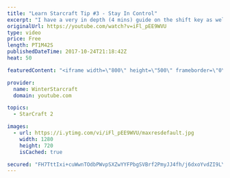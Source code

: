 ```yaml
---
title: "Learn Starcraft Tip #3 - Stay In Control"
excerpt: "I have a very in depth (4 mins) guide on the shift key as well here https://www.youtube.com/watch?v=7x9pHr544oY"
originalUrl: https://youtube.com/watch?v=iFl_pEE9WVU
type: video
price: Free
length: PT1M42S
publishedDateTime: 2017-10-24T21:18:42Z
heat: 50

featuredContent: "<iframe width=\"800\" height=\"500\" frameborder=\"0\" src=\"https://www.youtube.com/embed/iFl_pEE9WVU\" allow=\"accelerometer; autoplay; encrypted-media; gyroscope; picture-in-picture\" allowfullscreen></iframe>"

provider:
  name: WinterStarcraft
  domain: youtube.com

topics:
  - StarCraft 2

images:
  - url: https://i.ytimg.com/vi/iFl_pEE9WVU/maxresdefault.jpg
    width: 1280
    height: 720
    isCached: true

secured: "FH7TttIxi+cuWwnTOdbPWvpSXZwYYFPbgSVBrf2PmyJJ4fh/j6dxoYvdZI9LYVRiamTT6o3OpN+E2xrg6emkO+yoIvBA/6UU0Jxx+IXu9ys5EvDCNOgTQkiH5PZIJn8EjRIwnt+Fu0xIaGFrUgtYS5q4707KK8hNq+rT5GSKZEhquY5DAyF1Nbm8QHRE9i8E8yc9Hyr87ENIZvL+nP9Xv3X85d7mP4UdJV0eBo+ITEhrHU7UuG3sFqxHcapbeN6/5SaZiuC0FwvXrhso9OMj9SwzQrE28dd5CERmavxW4bipJLrZhGR9GXjPFtoYQfje1MaK+A7HOoG6zA5j9Nf84E19zzo4XHKSNlC3ka4BUGoYjlqO8c6jdCRmQliAAjXoPfxWhF+cLBc5WyqH+LSaPq49u6JQPMQNwqDxtWtsco4=;CD+XdWdpbyXL8MxwJ+n2zQ=="
---
```


